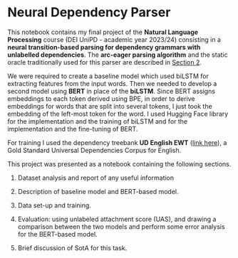# Neural Dependency Parser
This notebook contains my final project of the **Natural Language Processing** course (DEI UniPD - academic year 2023/24) consisting in a **neural transition-based parsing for dependency grammars with unlabelled dependencies**. The **arc-eager parsing algorithm** and the static oracle traditionally used for this parser are described in [Section 2](https://aclanthology.org/C12-1059/).

We were required to create a baseline model which used biLSTM for extracting features from the input words. Then we needed to develop a second model using **BERT** in place of the **biLSTM**. Since BERT assigns embeddings to each token derived using BPE, in order to derive embeddings for words that are split into several tokens, I just took the embedding of the left-most token for the word. I used Hugging Face library for the implementation and the training of biLSTM and for the implementation and the fine-tuning of BERT.

For training I used the dependency treebank **UD English EWT** ([link here](https://universaldependencies.org/treebanks/en_ewt/index.html)), a Gold Standard Universal Dependencies Corpus for English.

This project was presented as a notebook containing the following sections.

1. Dataset analysis and report of any useful information

2. Description of baseline model and BERT-based model.

3. Data set-up and training.

4. Evaluation: using unlabeled attachment score (UAS), and drawing a comparison between the two models and perform some error analysis for the BERT-based model.

5. Brief discussion of SotA for this task.
